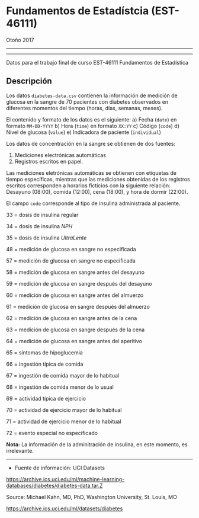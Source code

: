 # Fundamentos de Estadístcia (EST-46111)

Otoño 2017

-----------------------------------------------------------------------
-----------------------------------------------------------------------

Datos para el trabajo final de curso EST-46111 Fundamentos de Estadística

## Descripción

Los datos `diabetes-data.csv` contienen la información de medición de glucosa en la sangre
de 70 pacientes con diabetes observados en diferentes momentos del tiempo (horas, días, semanas, meses).

El contenido y formato de los datos es el siguiente:
a) Fecha (`date`) en formato `MM-DD-YYYY`
b) Hora (`time`) en formato `XX:YY`
c) Código (`code`)
d) Nivel de glucosa (`value`)
e) Indicadora de paciente (`individual`)

Los datos de concentración en la sangre se obtienen de dos fuentes:
1. Mediciones electrónicas automáticas
2. Registros escritos en papel.

Las mediciones eletrónicas automáticas se obtienen con etiquetas de tiempo específicas, mientras que las mediciones obtenidas de los registros escritos corresponden a horarios ficticios con la siguiente relación: Desayuno (08:00), comida (12:00), cena (18:00), y hora de dormir (22:00). 

El campo `code` corresponde al tipo de insulina administrada al paciente. 

33 = dosis de insulina regular

34 = dosis de insulina *NPH*

35 = dosis de insulina *UltraLente*

48 = medición de glucosa en sangre no especificada

57 = medición de glucosa en sangre no especificada

58 = medición de glucosa en sangre antes del desayuno

59 = medición de glucosa en sangre después del desayuno

60 = medición de glucosa en sangre antes del almuerzo

61 = medición de glucosa en sangre después del almuerzo

62 = medición de glucosa en sangre antes de la cena

63 = medición de glucosa en sangre después de la cena

64 = medición de glucosa en sangre antes del aperitivo

65 = síntomas de hipoglucemia

66 = ingestión típica de comida

67 = ingestión de comida mayor de lo habitual

68 = ingestión de comida menor de lo usual

69 = actividad típica de ejercicio

70 = actividad de ejercicio mayor de lo habitual

71 = actividad de ejercicio menor de lo habitual

72 = evento especial no especificado

**Nota:** La información de la adminitración de insulina, en este momento, es irrelevante.

-----------------------------------------------------------------------

* Fuente de información: UCI Datasets

https://archive.ics.uci.edu/ml/machine-learning-databases/diabetes/diabetes-data.tar.Z

Source: Michael Kahn, MD, PhD, Washington University, St. Louis, MO

https://archive.ics.uci.edu/ml/datasets/diabetes

